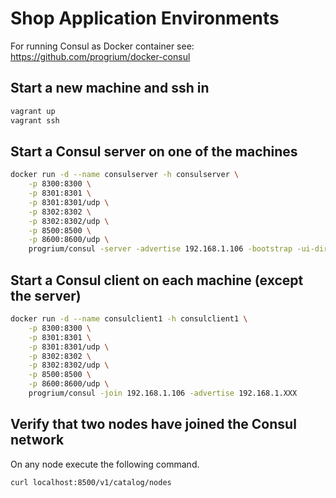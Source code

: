 Shop Application Environments
=============================

For running Consul as Docker container see: https://github.com/progrium/docker-consul

Start a new machine and ssh in
------------------------------

```sh
vagrant up
vagrant ssh
```

Start a Consul server on one of the machines
--------------------------------------------
```sh
docker run -d --name consulserver -h consulserver \
    -p 8300:8300 \
    -p 8301:8301 \
    -p 8301:8301/udp \
    -p 8302:8302 \
    -p 8302:8302/udp \
    -p 8500:8500 \
    -p 8600:8600/udp \
    progrium/consul -server -advertise 192.168.1.106 -bootstrap -ui-dir /ui
```

Start a Consul client on each machine (except the server)
---------------------------------------------------------

```sh
docker run -d --name consulclient1 -h consulclient1 \
    -p 8300:8300 \
    -p 8301:8301 \
    -p 8301:8301/udp \
    -p 8302:8302 \
    -p 8302:8302/udp \
    -p 8500:8500 \
    -p 8600:8600/udp \
    progrium/consul -join 192.168.1.106 -advertise 192.168.1.XXX
```

Verify that two nodes have joined the Consul network
-----------------------------------------------------

On any node execute the following command.

```sh
curl localhost:8500/v1/catalog/nodes
```

